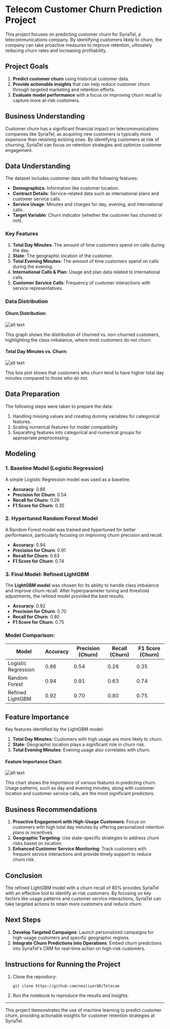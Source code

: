 # Telecom Customer Churn Prediction Project

This project focuses on predicting customer churn for SyriaTel, a telecommunications company. By identifying customers likely to churn, the company can take proactive measures to improve retention, ultimately reducing churn rates and increasing profitability.

## Project Goals

1. **Predict customer churn** using historical customer data.
2. **Provide actionable insights** that can help reduce customer churn through targeted marketing and retention efforts.
3. **Evaluate model performance** with a focus on improving churn recall to capture more at-risk customers.

## Business Understanding

Customer churn has a significant financial impact on telecommunications companies like SyriaTel, as acquiring new customers is typically more expensive than retaining existing ones. By identifying customers at risk of churning, SyriaTel can focus on retention strategies and optimize customer engagement.

## Data Understanding

The dataset includes customer data with the following features:
- **Demographics**: Information like customer location.
- **Contract Details**: Service-related data such as international plans and customer service calls.
- **Service Usage**: Minutes and charges for day, evening, and international calls.
- **Target Variable**: Churn indicator (whether the customer has churned or not).

### Key Features
1. **Total Day Minutes**: The amount of time customers spend on calls during the day.
2. **State**: The geographic location of the customer.
3. **Total Evening Minutes**: The amount of time customers spend on calls during the evening.
4. **International Calls & Plan**: Usage and plan data related to international calls.
5. **Customer Service Calls**: Frequency of customer interactions with service representatives.

### Data Distribution

#### Churn Distribution:

![alt text](image.png)

This graph shows the distribution of churned vs. non-churned customers, highlighting the class imbalance, where most customers do not churn.

#### Total Day Minutes vs. Churn:

![alt text](image-1.png)

This box plot shows that customers who churn tend to have higher total day minutes compared to those who do not.

## Data Preparation

The following steps were taken to prepare the data:
1. Handling missing values and creating dummy variables for categorical features.
2. Scaling numerical features for model compatibility.
3. Separating features into categorical and numerical groups for appropriate preprocessing.

## Modeling

### 1. Baseline Model (Logistic Regression)
A simple Logistic Regression model was used as a baseline.

- **Accuracy**: 0.86
- **Precision for Churn**: 0.54
- **Recall for Churn**: 0.26
- **F1 Score for Churn**: 0.35

### 2. Hypertuned Random Forest Model
A Random Forest model was trained and hypertuned for better performance, particularly focusing on improving churn precision and recall.

- **Accuracy**: 0.94
- **Precision for Churn**: 0.91
- **Recall for Churn**: 0.63
- **F1 Score for Churn**: 0.74

### 3. Final Model: Refined LightGBM
The **LightGBM model** was chosen for its ability to handle class imbalance and improve churn recall. After hyperparameter tuning and threshold adjustments, the refined model provided the best results.

- **Accuracy**: 0.92
- **Precision for Churn**: 0.70
- **Recall for Churn**: 0.80
- **F1 Score for Churn**: 0.75

### Model Comparison:
| Model                  | Accuracy | Precision (Churn) | Recall (Churn) | F1 Score (Churn) |
|------------------------|----------|------------------|----------------|------------------|
| Logistic Regression     | 0.86     | 0.54             | 0.26           | 0.35             |
| Random Forest           | 0.94     | 0.91             | 0.63           | 0.74             |
| Refined LightGBM        | 0.92     | 0.70             | 0.80           | 0.75             |

## Feature Importance

Key features identified by the LightGBM model:
1. **Total Day Minutes**: Customers with high usage are more likely to churn.
2. **State**: Geographic location plays a significant role in churn risk.
3. **Total Evening Minutes**: Evening usage also correlates with churn.

#### Feature Importance Chart:
![alt text](image-2.png)

This chart shows the importance of various features in predicting churn. Usage patterns, such as day and evening minutes, along with customer location and customer service calls, are the most significant predictors.

## Business Recommendations

1. **Proactive Engagement with High-Usage Customers**: Focus on customers with high total day minutes by offering personalized retention plans or incentives.
2. **Geographic Targeting**: Use state-specific strategies to address churn risks based on location.
3. **Enhanced Customer Service Monitoring**: Track customers with frequent service interactions and provide timely support to reduce churn risk.

## Conclusion

The refined LightGBM model with a churn recall of 80% provides SyriaTel with an effective tool to identify at-risk customers. By focusing on key factors like usage patterns and customer service interactions, SyriaTel can take targeted actions to retain more customers and reduce churn.

## Next Steps

1. **Develop Targeted Campaigns**: Launch personalized campaigns for high-usage customers and specific geographic regions.
2. **Integrate Churn Predictions into Operations**: Embed churn predictions into SyriaTel's CRM for real-time action on high-risk customers.

## Instructions for Running the Project

1. Clone the repository:
    ```
    git clone https://github.com/nealiyer88/Telecom
    ```
2. Run the notebook to reproduce the results and insights.

---
This project demonstrates the use of machine learning to predict customer churn, providing actionable insights for customer retention strategies at SyriaTel.


